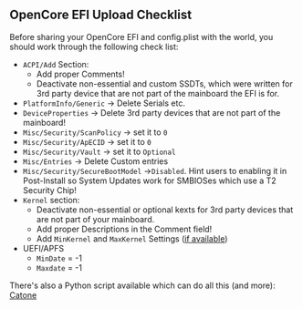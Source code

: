 ## OpenCore EFI Upload Checklist

Before sharing your OpenCore EFI and config.plist with the world, you should work through the following check list: 

- `ACPI/Add` Section: 
	- Add proper Comments!
	- Deactivate non-essential and custom SSDTs, which were written for 3rd party device that are not part of the mainboard the EFI is for.
- `PlatformInfo/Generic` &rarr; Delete Serials etc.
- `DeviceProperties` &rarr; Delete 3rd party devices that are not part of the mainboard!
- `Misc/Security/ScanPolicy` &rarr; set it to `0`
- `Misc/Security/ApECID` &rarr; set it to `0`
- `Misc/Security/Vault` &rarr; set it to `Optional`
- `Misc/Entries` &rarr; Delete Custom entries 
- `Misc/Security/SecureBootModel` &rarr;`Disabled`. Hint users to enabling it in Post-Install so System Updates work for SMBIOSes which use a T2 Security Chip!
- `Kernel` section:
	- Deactivate non-essential or optional kexts for 3rd party devices that are not part of your mainboard.
	- Add proper Descriptions in the Comment field!
	- Add `MinKernel` and `MaxKernel` Settings ([if available](https://github.com/acidanthera/OpenCorePkg/blob/master/Docs/Kexts.md)) 
- UEFI/APFS
	- `MinDate` = -1
	- `Maxdate` = -1

There's also a Python script available which can do all this (and more): [Catone](https://github.com/dreamwhite/Catone)
